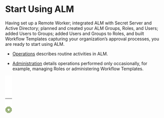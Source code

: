 ﻿[title]: # (Start Using ALM)
[tags]: # (Account Lifecycle Manager,ALM,)
[priority]: # (5200)

# Start Using ALM

Having set up a Remote Worker; integrated ALM with Secret Server and Active Directory; planned and created your ALM Groups, Roles, and Users; added Users to Groups; added Users and Groups to Roles, and built Workflow Templates capturing your organization’s approval processes, you are ready to start using ALM.

* [Operations](../alm-operations/) describes routine activities in ALM.

* [Administration](../alm-admin/) details operations performed only occasionally, for example, managing Roles or administering Workflow Templates.

![Article End](../../alm-bug.png)

  

  
